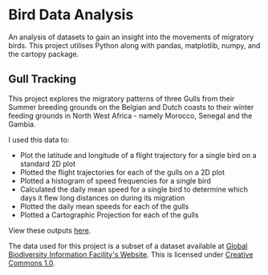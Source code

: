# Bird Data Analysis

An analysis of datasets to gain an insight into the movements of migratory birds.
This project utilises Python along with pandas, matplotlib, numpy, and the cartopy package.

## Gull Tracking
This project explores the migratory patterns of three Gulls from their Summer breeding grounds on the Belgian and Dutch coasts to their winter feeding grounds in North West Africa - namely Morocco, Senegal and the Gambia.

I used this data to:
* Plot the latitude and longitude of a flight trajectory for a single bird on a standard 2D plot
* Plotted the flight trajectories for each of the gulls on a 2D plot
* Plotted a histogram of speed frequencies for a single bird
* Calculated the daily mean speed for a single bird to determine which days it flew long distances on during its migration
* Plotted the daily mean speeds for each of the gulls
* Plotted a Cartographic Projection for each of the gulls

View these outputs [here](/gull_tracking/outputs).

The data used for this project is a subset of a dataset available at [Global Biodiversity Information Facility's Website](https://www.gbif.org/dataset/83e20573-f7dd-4852-9159-21566e1e691e). This is licensed under [Creative Commons 1.0](https://creativecommons.org/publicdomain/zero/1.0/legalcode).
